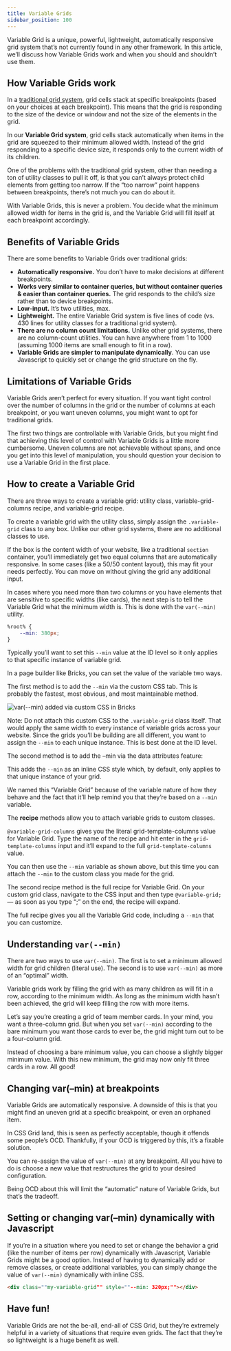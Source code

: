```yaml
---
title: Variable Grids
sidebar_position: 100
---
```


Variable Grid is a unique, powerful, lightweight, automatically responsive grid system that’s not currently found in any other framework. In this article, we’ll discuss how Variable Grids work and when you should and shouldn’t use them.

## How Variable Grids work

In a [traditional grid system](https://automaticcss.com/docs/grid-classes-standard/), grid cells stack at specific breakpoints (based on your choices at each breakpoint). This means that the grid is responding to the size of the device or window and not the size of the elements in the grid.

In our **Variable Grid system**, grid cells stack automatically when items in the grid are squeezed to their minimum allowed width. Instead of the grid responding to a specific device size, it responds only to the current width of its children.

One of the problems with the traditional grid system, other than needing a ton of utility classes to pull it off, is that you can’t always protect child elements from getting too narrow. If the “too narrow” point happens between breakpoints, there’s not much you can do about it.

With Variable Grids, this is never a problem. You decide what the minimum allowed width for items in the grid is, and the Variable Grid will fill itself at each breakpoint accordingly.

## Benefits of Variable Grids

There are some benefits to Variable Grids over traditional grids:

- **Automatically responsive.** You don’t have to make decisions at different breakpoints.
- **Works very similar to container queries, but without container queries & easier than container queries.** The grid responds to the child’s size rather than to device breakpoints.
- **Low-input.** It’s two utilities, max.
- **Lightweight.** The entire Variable Grid system is five lines of code (vs. 430 lines for utility classes for a traditional grid system).
- **There are no column count limitations.** Unlike other grid systems, there are no column-count utilities. You can have anywhere from 1 to 1000 (assuming 1000 items are small enough to fit in a row).
- **Variable Grids are simpler to manipulate dynamically**. You can use Javascript to quickly set or change the grid structure on the fly.

## Limitations of Variable Grids

Variable Grids aren’t perfect for every situation. If you want tight control over the number of columns in the grid or the number of columns at each breakpoint, or you want uneven columns, you might want to opt for traditional grids.

The first two things are controllable with Variable Grids, but you might find that achieving this level of control with Variable Grids is a little more cumbersome. Uneven columns are not achievable without spans, and once you get into this level of manipulation, you should question your decision to use a Variable Grid in the first place.

## How to create a Variable Grid

There are three ways to create a variable grid: utility class, variable-grid-columns recipe, and variable-grid recipe.

To create a variable grid with the utility class, simply assign the `.variable-grid` class to any box. Unlike our other grid systems, there are no additional classes to use.

If the box is the content width of your website, like a traditional `section` container, you’ll immediately get two equal columns that are automatically responsive. In some cases (like a 50/50 content layout), this may fit your needs perfectly. You can move on without giving the grid any additional input.

In cases where you need more than two columns or you have elements that are sensitive to specific widths (like cards), the next step is to tell the Variable Grid what the minimum width is. This is done with the `var(--min)` utility.

```CSS
%root% {
    --min: 380px;
}
```

Typically you’ll want to set this `--min` value at the ID level so it only applies to that specific instance of variable grid.

In a page builder like Bricks, you can set the value of the variable two ways.

The first method is to add the `--min` via the custom CSS tab. This is probably the fastest, most obvious, and most maintainable method.

![var(--min) added via custom CSS in Bricks](https://automaticcss.com/wp-content/uploads/CleanShot-2024-01-29-at-14.03.20@2x-921x1024.jpg)

Note: Do not attach this custom CSS to the `.variable-grid` class itself. That would apply the same width to every instance of variable grids across your website. Since the grids you’ll be building are all different, you want to assign the `--min` to each unique instance. This is best done at the ID level.

The second method is to add the –min via the data attributes feature:

This adds the `--min` as an inline CSS style which, by default, only applies to that unique instance of your grid.

We named this “Variable Grid” because of the variable nature of how they behave and the fact that it’ll help remind you that they’re based on a `--min` variable.

The **recipe** methods allow you to attach variable grids to custom classes.

`@variable-grid-columns` gives you the literal grid-template-columns value for Variable Grid. Type the name of the recipe and hit enter in the `grid-template-columns` input and it’ll expand to the full `grid-template-columns` value.

You can then use the `--min` variable as shown above, but this time you can attach the `--min` to the custom class you made for the grid.

The second recipe method is the full recipe for Variable Grid. On your custom grid class, navigate to the CSS input and then type `@variable-grid;` –– as soon as you type “;” on the end, the recipe will expand.

The full recipe gives you all the Variable Grid code, including a `--min` that you can customize.

## Understanding `var(--min)`

There are two ways to use `var(--min)`. The first is to set a minimum allowed width for grid children (literal use). The second is to use `var(--min)` as more of an “optimal” width.

Variable grids work by filling the grid with as many children as will fit in a row, according to the minimum width. As long as the minimum width hasn’t been achieved, the grid will keep filling the row with more items.

Let’s say you’re creating a grid of team member cards. In your mind, you want a three-column grid. But when you set `var(--min)` according to the bare minimum you want those cards to ever be, the grid might turn out to be a four-column grid.

Instead of choosing a bare minimum value, you can choose a slightly bigger minimum value. With this new minimum, the grid may now only fit three cards in a row. All good!

## Changing var(–min) at breakpoints

Variable Grids are automatically responsive. A downside of this is that you might find an uneven grid at a specific breakpoint, or even an orphaned item.

In CSS Grid land, this is seen as perfectly acceptable, though it offends some people’s OCD. Thankfully, if your OCD is triggered by this, it’s a fixable solution.

You can re-assign the value of `var(--min)` at any breakpoint. All you have to do is choose a new value that restructures the grid to your desired configuration.

Being OCD about this will limit the “automatic” nature of Variable Grids, but that’s the tradeoff.

## Setting or changing var(–min) dynamically with Javascript

If you’re in a situation where you need to set or change the behavior a grid (like the number of items per row) dynamically with Javascript, Variable Grids might be a good option. Instead of having to dynamically add or remove classes, or create additional variables, you can simply change the value of `var(--min)` dynamically with inline CSS.

```HTML
<div class=""my-variable-grid"" style=""--min: 320px;""></div>
```

## Have fun!

Variable Grids are not the be-all, end-all of CSS Grid, but they’re extremely helpful in a variety of situations that require even grids. The fact that they’re so lightweight is a huge benefit as well.

